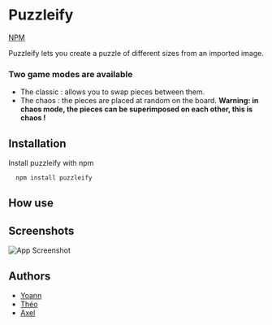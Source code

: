# Puzzleify
[NPM]()

Puzzleify lets you create a puzzle of different sizes from an imported image.

### Two game modes are available
- The classic : allows you to swap pieces between them.
- The chaos : the pieces are placed at random on the board.
  **Warning: in chaos mode, the pieces can be superimposed on each other, this is chaos !**



## Installation

Install puzzleify with npm

```bash
  npm install puzzleify
```

## How use
## Screenshots

![App Screenshot](https://via.placeholder.com/468x300?text=App+Screenshot+Here)


## Authors

- [Yoann](https://github.com/Yoann-CH)
- [Théo](https://github.com/slorochi)
- [Axel](https://www.github.com/imxale)

